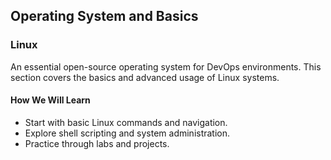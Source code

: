 ## Operating System and Basics

### Linux
An essential open-source operating system for DevOps environments. This section covers the basics and advanced usage of Linux systems.

#### How We Will Learn
- Start with basic Linux commands and navigation.
- Explore shell scripting and system administration.
- Practice through labs and projects.
